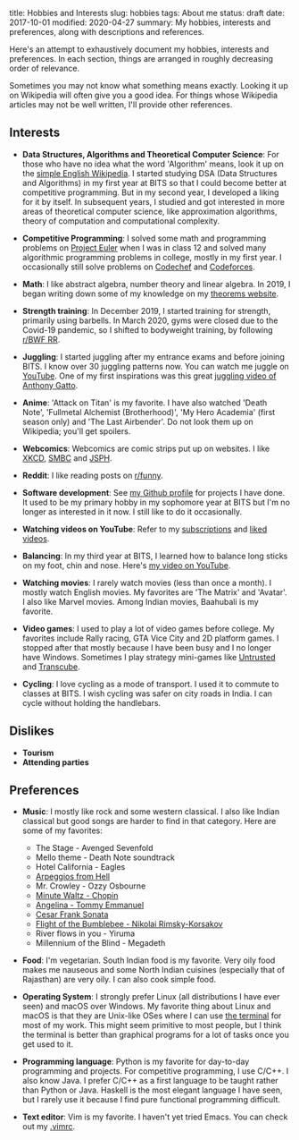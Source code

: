 title: Hobbies and Interests
slug: hobbies
tags: About me
status: draft
date: 2017-10-01
modified: 2020-04-27
summary: My hobbies, interests and preferences, along with descriptions and references.


Here's an attempt to exhaustively document my hobbies, interests and preferences.
In each section, things are arranged in roughly decreasing order of relevance.

Sometimes you may not know what something means exactly.
Looking it up on Wikipedia will often give you a good idea.
For things whose Wikipedia articles may not be well written,
I'll provide other references.

## Interests

* **Data Structures, Algorithms and Theoretical Computer Science**:
  For those who have no idea what the word 'Algorithm' means, look it up on the
  [simple English Wikipedia](https://simple.wikipedia.org/wiki/Algorithm).
  I started studying DSA (Data Structures and Algorithms) in my first year at BITS
  so that I could become better at competitive programming.
  But in my second year, I developed a liking for it by itself.
  In subsequent years, I studied and got interested in more areas of theoretical computer science,
  like approximation algorithms, theory of computation and computational complexity.

* **Competitive Programming**:
  I solved some math and programming problems on [Project Euler](https://projecteuler.net) when I was in class 12
  and solved many algorithmic programming problems in college, mostly in my first year.
  I occasionally still solve problems on [Codechef](https://www.codechef.com/users/sharmaeklavya2)
  and [Codeforces](http://codeforces.com/profile/eku).

* **Math**: I like abstract algebra, number theory and linear algebra.
  In 2019, I began writing down some of my knowledge on my
  [theorems website](https://sharmaeklavya2.github.io/theoremdep).

* **Strength training**:
  In December 2019, I started training for strength, primarily using barbells.
  In March 2020, gyms were closed due to the Covid-19 pandemic,
  so I shifted to bodyweight training, by following
  [r/BWF RR](https://www.reddit.com/r/bodyweightfitness/wiki/kb/recommended_routine).

* **Juggling**:
  I started juggling after my entrance exams and before joining BITS.
  I know over 30 juggling patterns now. You can watch me juggle on
  [YouTube](https://www.youtube.com/watch?v=xYrnQMHfDNE&list=PLACN_dyOcd_WSIzGV-4hVCQyQFmzKH1kb).
  One of my first inspirations was this great
  [juggling video of Anthony Gatto](https://www.youtube.com/watch?v=wP8tbLBls_M).

* **Anime**:
  'Attack on Titan' is my favorite. I have also watched 'Death Note', 'Fullmetal Alchemist (Brotherhood)',
  'My Hero Academia' (first season only) and 'The Last Airbender'.
  Do not look them up on Wikipedia; you'll get spoilers.

* **Webcomics**:
  Webcomics are comic strips put up on websites.
  I like [XKCD](https://xkcd.com), [SMBC](https://smbc-comics.com) and [JSPH](https://www.jspowerhour.com).

* **Reddit**:
  I like reading posts on [r/funny](https://www.reddit.com/r/funny/).

* **Software development**:
  See [my Github profile](https://github.com/sharmaeklavya2) for projects I have done.
  It used to be my primary hobby in my sophomore year at BITS but I'm no longer as interested in it now.
  I still like to do it occasionally.

* **Watching videos on YouTube**:
  Refer to my [subscriptions](https://www.youtube.com/channel/UCsI0Lrna_yR_X9H5m_ubM9A/channels)
  and [liked videos](https://www.youtube.com/playlist?list=LLsI0Lrna_yR_X9H5m_ubM9A).

* **Balancing**:
  In my third year at BITS, I learned how to balance long sticks on my foot, chin and nose.
  Here's [my video on YouTube](https://www.youtube.com/watch?v=sOju-b6JRxI).

* **Watching movies**:
  I rarely watch movies (less than once a month).
  I mostly watch English movies.
  My favorites are 'The Matrix' and 'Avatar'. I also like Marvel movies.
  Among Indian movies, Baahubali is my favorite.

* **Video games**:
  I used to play a lot of video games before college.
  My favorites include Rally racing, GTA Vice City and 2D platform games.
  I stopped after that mostly because I have been busy and I no longer have Windows.
  Sometimes I play strategy mini-games like [Untrusted](https://alexnisnevich.github.io/untrusted/)
  and [Transcube](http://code.jerev.be/ggo13-transcube/).

* **Cycling**:
  I love cycling as a mode of transport. I used it to commute to classes at BITS.
  I wish cycling was safer on city roads in India. I can cycle without holding the handlebars.


## Dislikes

* **Tourism**
* **Attending parties**


## Preferences

* **Music**:
  I mostly like rock and some western classical.
  I also like Indian classical but good songs are harder to find in that category.
  Here are some of my favorites:

    * The Stage - Avenged Sevenfold
    * Mello theme - Death Note soundtrack
    * Hotel California - Eagles
    * [Arpeggios from Hell](https://www.youtube.com/watch?v=1B4pZBmI_gU)
    * Mr. Crowley - Ozzy Osbourne
    * [Minute Waltz - Chopin](https://www.youtube.com/watch?v=I6y0eYcIJ5I)
    * [Angelina - Tommy Emmanuel](https://www.youtube.com/watch?v=XWS1IRF_IFA)
    * [Cesar Frank Sonata](https://www.youtube.com/watch?v=c5bzrB5QbSY)
    * [Flight of the Bumblebee - Nikolai Rimsky-Korsakov](https://www.youtube.com/watch?v=_sHURJwNjB8)
    * River flows in you - Yiruma
    * Millennium of the Blind - Megadeth

* **Food**:
  I'm vegetarian. South Indian food is my favorite.
  Very oily food makes me nauseous and some North Indian cuisines (especially that of Rajasthan) are very oily.
  I can also cook simple food.

* **Operating System**:
  I strongly prefer Linux (all distributions I have ever seen) and macOS over Windows.
  My favorite thing about Linux and macOS is that they are Unix-like OSes where
  I can use [the terminal](https://en.wikipedia.org/wiki/Terminal_emulator) for most of my work.
  This might seem primitive to most people, but I think the terminal is better than graphical programs
  for a lot of tasks once you get used to it.

* **Programming language**:
  Python is my favorite for day-to-day programming and projects.
  For competitive programming, I use C/C++. I also know Java.
  I prefer C/C++ as a first language to be taught rather than Python or Java.
  Haskell is the most elegant language I have seen,
  but I rarely use it because I find pure functional programming difficult.

* **Text editor**: Vim is my favorite. I haven't yet tried Emacs.
  You can check out my [.vimrc](https://github.com/sharmaeklavya2/dotfiles/blob/master/dotfiles/.vimrc).
